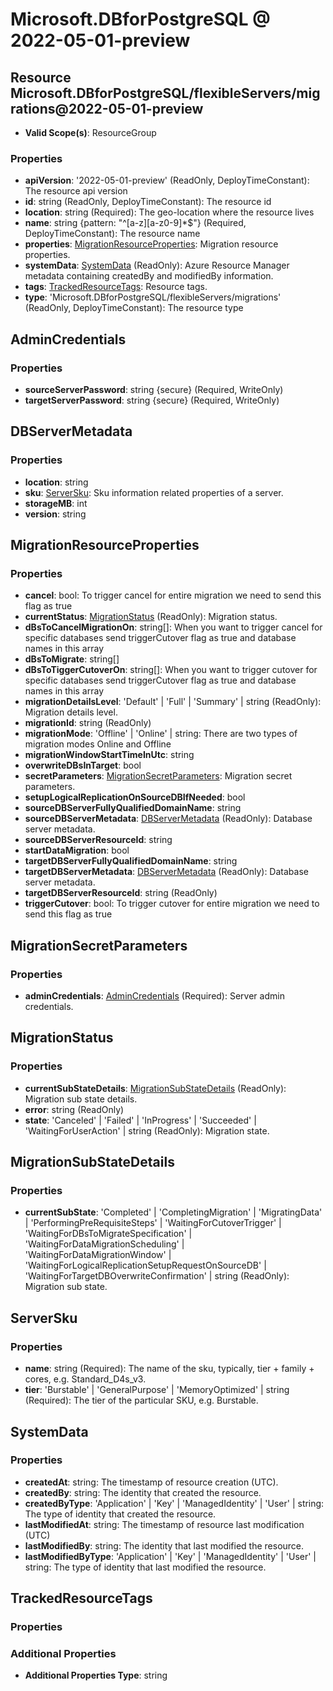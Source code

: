 # Microsoft.DBforPostgreSQL @ 2022-05-01-preview

## Resource Microsoft.DBforPostgreSQL/flexibleServers/migrations@2022-05-01-preview
* **Valid Scope(s)**: ResourceGroup
### Properties
* **apiVersion**: '2022-05-01-preview' (ReadOnly, DeployTimeConstant): The resource api version
* **id**: string (ReadOnly, DeployTimeConstant): The resource id
* **location**: string (Required): The geo-location where the resource lives
* **name**: string {pattern: "^[a-z][a-z0-9]*$"} (Required, DeployTimeConstant): The resource name
* **properties**: [MigrationResourceProperties](#migrationresourceproperties): Migration resource properties.
* **systemData**: [SystemData](#systemdata) (ReadOnly): Azure Resource Manager metadata containing createdBy and modifiedBy information.
* **tags**: [TrackedResourceTags](#trackedresourcetags): Resource tags.
* **type**: 'Microsoft.DBforPostgreSQL/flexibleServers/migrations' (ReadOnly, DeployTimeConstant): The resource type

## AdminCredentials
### Properties
* **sourceServerPassword**: string {secure} (Required, WriteOnly)
* **targetServerPassword**: string {secure} (Required, WriteOnly)

## DBServerMetadata
### Properties
* **location**: string
* **sku**: [ServerSku](#serversku): Sku information related properties of a server.
* **storageMB**: int
* **version**: string

## MigrationResourceProperties
### Properties
* **cancel**: bool: To trigger cancel for entire migration we need to send this flag as true
* **currentStatus**: [MigrationStatus](#migrationstatus) (ReadOnly): Migration status.
* **dBsToCancelMigrationOn**: string[]: When you want to trigger cancel for specific databases send triggerCutover flag as true and database names in this array
* **dBsToMigrate**: string[]
* **dBsToTiggerCutoverOn**: string[]: When you want to trigger cutover for specific databases send triggerCutover flag as true and database names in this array
* **migrationDetailsLevel**: 'Default' | 'Full' | 'Summary' | string (ReadOnly): Migration details level.
* **migrationId**: string (ReadOnly)
* **migrationMode**: 'Offline' | 'Online' | string: There are two types of migration modes Online and Offline
* **migrationWindowStartTimeInUtc**: string
* **overwriteDBsInTarget**: bool
* **secretParameters**: [MigrationSecretParameters](#migrationsecretparameters): Migration secret parameters.
* **setupLogicalReplicationOnSourceDBIfNeeded**: bool
* **sourceDBServerFullyQualifiedDomainName**: string
* **sourceDBServerMetadata**: [DBServerMetadata](#dbservermetadata) (ReadOnly): Database server metadata.
* **sourceDBServerResourceId**: string
* **startDataMigration**: bool
* **targetDBServerFullyQualifiedDomainName**: string
* **targetDBServerMetadata**: [DBServerMetadata](#dbservermetadata) (ReadOnly): Database server metadata.
* **targetDBServerResourceId**: string (ReadOnly)
* **triggerCutover**: bool: To trigger cutover for entire migration we need to send this flag as true

## MigrationSecretParameters
### Properties
* **adminCredentials**: [AdminCredentials](#admincredentials) (Required): Server admin credentials.

## MigrationStatus
### Properties
* **currentSubStateDetails**: [MigrationSubStateDetails](#migrationsubstatedetails) (ReadOnly): Migration sub state details.
* **error**: string (ReadOnly)
* **state**: 'Canceled' | 'Failed' | 'InProgress' | 'Succeeded' | 'WaitingForUserAction' | string (ReadOnly): Migration state.

## MigrationSubStateDetails
### Properties
* **currentSubState**: 'Completed' | 'CompletingMigration' | 'MigratingData' | 'PerformingPreRequisiteSteps' | 'WaitingForCutoverTrigger' | 'WaitingForDBsToMigrateSpecification' | 'WaitingForDataMigrationScheduling' | 'WaitingForDataMigrationWindow' | 'WaitingForLogicalReplicationSetupRequestOnSourceDB' | 'WaitingForTargetDBOverwriteConfirmation' | string (ReadOnly): Migration sub state.

## ServerSku
### Properties
* **name**: string (Required): The name of the sku, typically, tier + family + cores, e.g. Standard_D4s_v3.
* **tier**: 'Burstable' | 'GeneralPurpose' | 'MemoryOptimized' | string (Required): The tier of the particular SKU, e.g. Burstable.

## SystemData
### Properties
* **createdAt**: string: The timestamp of resource creation (UTC).
* **createdBy**: string: The identity that created the resource.
* **createdByType**: 'Application' | 'Key' | 'ManagedIdentity' | 'User' | string: The type of identity that created the resource.
* **lastModifiedAt**: string: The timestamp of resource last modification (UTC)
* **lastModifiedBy**: string: The identity that last modified the resource.
* **lastModifiedByType**: 'Application' | 'Key' | 'ManagedIdentity' | 'User' | string: The type of identity that last modified the resource.

## TrackedResourceTags
### Properties
### Additional Properties
* **Additional Properties Type**: string

